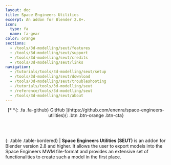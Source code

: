 ```yaml
---
layout: doc
title: Space Engineers Utilities
excerpt: An addon for Blender 2.8+.
icon:
  type: fa
  name: fa-gear
color: orange
sections:
  - /tools/3d-modelling/seut/features
  - /tools/3d-modelling/seut/support
  - /tools/3d-modelling/seut/credits
  - /tools/3d-modelling/seut/links
navigation:
  - /tutorials/tools/3d-modelling/seut/setup
  - /tools/3d-modelling/seut/download
  - /tools/3d-modelling/seut/troubleshooting
  - /tutorials/tools/3d-modelling/seut
  - /reference/tools/3d-modelling/seut
  - /tools/3d-modelling/seut/about
---
```


<p style="text-align:center">[*&nbsp;*{: .fa .fa-github}           GitHub  ](https://github.com/enenra/space-engineers-utilities){: .btn .btn-orange .btn-cta}</p>
<br><br/>

<div class="table-responsive">

{: .table .table-bordered}
| **Space Engineers Utilities (SEUT)** is an addon for Blender version 2.8 and higher. It allows the user to export models into the Space Engineers MWM file-format and provides an extensive set of functionalities to create such a model in the first place.

</div>

